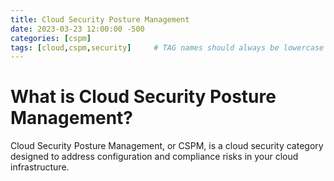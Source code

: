 ```yaml
---
title: Cloud Security Posture Management
date: 2023-03-23 12:00:00 -500
categories: [cspm]
tags: [cloud,cspm,security]     # TAG names should always be lowercase
---
```


# What is Cloud Security Posture Management?

Cloud Security Posture Management, or CSPM, is a cloud security category designed to address configuration and compliance risks in your cloud infrastructure.
